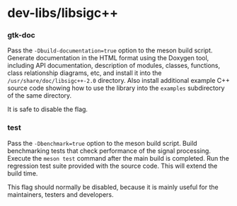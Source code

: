 # dev-libs/libsigc++

### gtk-doc
Pass the `-Dbuild-documentation=true` option to the meson build script. Generate documentation in the HTML format using the Doxygen tool, including API documentation, description of modules, classes, functions, class relationship diagrams, etc, and install it into the `/usr/share/doc/libsigc++-2.0` directory. Also install additional example C++ source code showing how to use the library into the `examples` subdirectory of the same directory.

It is safe to disable the flag.

### test
Pass the `-Dbenchmark=true` option to the meson build script. Build benchmarking tests that check performance of the signal processing. Execute the `meson test` command after the main build is completed. Run the regression test suite provided with the source code. This will extend the build time.

This flag should normally be disabled, because it is mainly useful for the maintainers, testers and developers.

